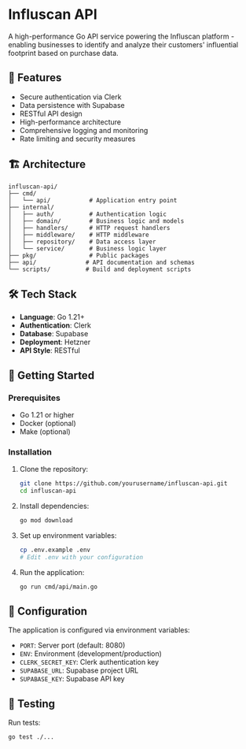 # Influscan API

A high-performance Go API service powering the Influscan platform - enabling businesses to identify and analyze their customers' influential footprint based on purchase data.

## 🚀 Features

- Secure authentication via Clerk
- Data persistence with Supabase
- RESTful API design
- High-performance architecture
- Comprehensive logging and monitoring
- Rate limiting and security measures

## 🏗️ Architecture

```
influscan-api/
├── cmd/
│   └── api/           # Application entry point
├── internal/
│   ├── auth/          # Authentication logic
│   ├── domain/        # Business logic and models
│   ├── handlers/      # HTTP request handlers
│   ├── middleware/    # HTTP middleware
│   ├── repository/    # Data access layer
│   └── service/       # Business logic layer
├── pkg/               # Public packages
├── api/              # API documentation and schemas
└── scripts/          # Build and deployment scripts
```

## 🛠️ Tech Stack

- **Language**: Go 1.21+
- **Authentication**: Clerk
- **Database**: Supabase
- **Deployment**: Hetzner
- **API Style**: RESTful

## 🚀 Getting Started

### Prerequisites

- Go 1.21 or higher
- Docker (optional)
- Make (optional)

### Installation

1. Clone the repository:
   ```bash
   git clone https://github.com/yourusername/influscan-api.git
   cd influscan-api
   ```

2. Install dependencies:
   ```bash
   go mod download
   ```

3. Set up environment variables:
   ```bash
   cp .env.example .env
   # Edit .env with your configuration
   ```

4. Run the application:
   ```bash
   go run cmd/api/main.go
   ```

## 🔧 Configuration

The application is configured via environment variables:

- `PORT`: Server port (default: 8080)
- `ENV`: Environment (development/production)
- `CLERK_SECRET_KEY`: Clerk authentication key
- `SUPABASE_URL`: Supabase project URL
- `SUPABASE_KEY`: Supabase API key


## 🧪 Testing

Run tests:
```bash
go test ./...
```



